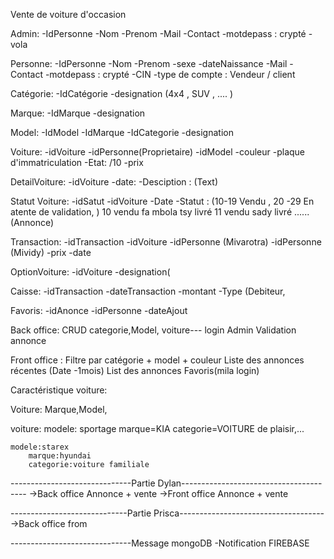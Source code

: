 Vente de voiture d'occasion

Admin: 
	-IdPersonne
	-Nom 
	-Prenom
	-Mail
	-Contact
	-motdepass : crypté
	-vola

Personne:
	-IdPersonne
	-Nom 
	-Prenom
	-sexe
	-dateNaissance
	-Mail
	-Contact
	-motdepass : crypté
	-CIN
	-type de compte : Vendeur / client  

Catégorie:
	-IdCatégorie
	-designation (4x4 , SUV , .... )

Marque:
	-IdMarque
	-designation

Model:
	-IdModel
	-IdMarque
	-IdCategorie
	-designation

Voiture:
	-idVoiture
	-idPersonne(Proprietaire)
	-idModel
	-couleur
	-plaque d'immatriculation
	-Etat: /10
	-prix
	

DetailVoiture:
	-idVoiture
	-date: 
	-Desciption : (Text)
	
Statut Voiture:
	-idSatut
	-idVoiture
	-Date
	-Statut : (10-19 Vendu ,  20 -29 En atente de validation, ) 
			10 vendu fa mbola tsy livré
			11 vendu sady livré
			......
			(Annonce)

Transaction:
	-idTransaction
	-idVoiture
	-idPersonne (Mivarotra)
	-idPersonne (Mividy)
	-prix
	-date

OptionVoiture:
	-idVoiture
	-designation(

Caisse: 
	-idTransaction
	-dateTransaction
	-montant
	-Type (Debiteur, 

Favoris:
	-idAnonce
	-idPersonne
	-dateAjout

Back office:
	CRUD categorie,Model, voiture---
	login Admin
	Validation annonce

Front office :
	Filtre par catégorie + model + couleur 
	Liste des annonces récentes (Date -1mois)
	List des annonces Favoris(mila login)

Caractéristique voiture:

Voiture:
Marque,Model,

voiture:
	modele: sportage
		marque=KIA
		categorie=VOITURE de plaisir,...

	modele:starex
		marque:hyundai
		categorie:voiture familiale 

------------------------------Partie Dylan---------------------------------------
->Back office
	Annonce + vente
->Front office
	Annonce + vente

 -----------------------------Partie Prisca------------------------------------
 ->Back office from

------------------------------Message mongoDB
-Notification FIREBASE

